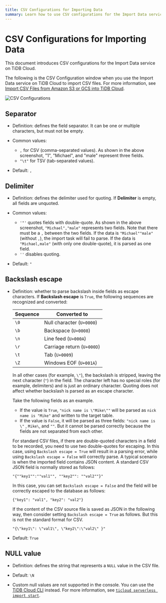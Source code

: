 ```yaml
---
title: CSV Configurations for Importing Data
summary: Learn how to use CSV configurations for the Import Data service on TiDB Cloud.
---
```


# CSV Configurations for Importing Data

This document introduces CSV configurations for the Import Data service on TiDB Cloud.

The following is the CSV Configuration window when you use the Import Data service on TiDB Cloud to import CSV files. For more information, see [Import CSV Files from Amazon S3 or GCS into TiDB Cloud](/tidb-cloud/import-csv-files.md).

![CSV Configurations](https://download.pingcap.com/images/docs/tidb-cloud/import-data-csv-config.png)

## Separator

- Definition: defines the field separator. It can be one or multiple characters, but must not be empty.

- Common values:

    * `,` for CSV (comma-separated values). As shown in the above screenshot, "1", "Michael", and "male" represent three fields.
    * `"\t"` for TSV (tab-separated values).

- Default: `,`

## Delimiter

- Definition: defines the delimiter used for quoting. If **Delimiter** is empty, all fields are unquoted.

- Common values:

    * `'"'` quotes fields with double-quote. As shown in the above screenshot, `"Michael","male"` represents two fields. Note that there must be a `,` between the two fields. If the data is `"Michael""male"` (without `,`), the import task will fail to parse. If the data is `"Michael,male"` (with only one double-quote), it is parsed as one field.
    * `''` disables quoting.

- Default: `"`

## Backslash escape

- Definition: whether to parse backslash inside fields as escape characters. If **Backslash escape** is `True`, the following sequences are recognized and converted:

    | Sequence | Converted to             |
    |----------|--------------------------|
    | `\0`     | Null character (`U+0000`)  |
    | `\b`     | Backspace (`U+0008`)       |
    | `\n`     | Line feed (`U+000A`)       |
    | `\r`     | Carriage return (`U+000D`) |
    | `\t`     | Tab (`U+0009`)             |
    | `\Z`     | Windows EOF (`U+001A`)     |

    In all other cases (for example, `\"`), the backslash is stripped, leaving the next character (`"`) in the field. The character left has no special roles (for example, delimiters) and is just an ordinary character. Quoting does not affect whether backslash is parsed as an escape character.

    Take the following fields as an example.

    - If the value is `True`, `"nick name is \"Mike\""` will be parsed as `nick name is "Mike"` and written to the target table.
    - If the value is `False`, it will be parsed as three fields: `"nick name is \"` , `Mike\`, and `""`. But it cannot be parsed correctly because the fields are not separated from each other.

    For standard CSV files, if there are double-quoted characters in a field to be recorded, you need to use two double-quotes for escaping. In this case, using `Backslash escape = True` will result in a parsing error, while using `Backslash escape = False` will correctly parse. A typical scenario is when the imported field contains JSON content. A standard CSV JSON field is normally stored as follows:

    `"{""key1"":""val1"", ""key2"": ""val2""}"`

    In this case, you can set `Backslash escape = False` and the field will be correctly escaped to the database as follows:

    `{"key1": "val1", "key2": "val2"}`

    If the content of the CSV source file is saved as JSON in the following way, then consider setting `Backslash escape = True` as follows. But this is not the standard format for CSV.

    `"{\"key1\": \"val1\", \"key2\":\"val2\" }"`

- Default: `True`

## NULL value

- Definition: defines the string that represents a `NULL` value in the CSV file.

- Default: `\N`

- Custom null values are not supported in the console. You can use the [TiDB Cloud CLI](/tidb-cloud/get-started-with-cli.md) instead. For more information, see [`ticloud serverless import start`](/tidb-cloud/ticloud-import-start.md).
